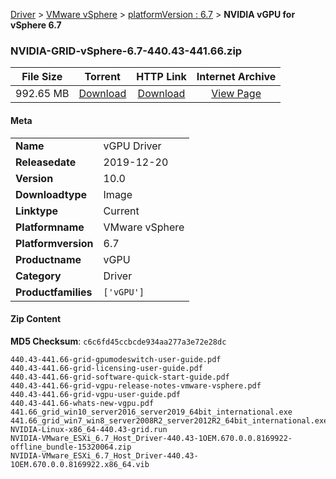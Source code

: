 
[Driver](/README.md)  >  [VMware vSphere](/index/Driver/VMware_vSphere.md)  >  [platformVersion : 6.7](/index/Driver/VMware_vSphere/6.7.md)  >  **NVIDIA vGPU for vSphere 6.7**


### NVIDIA-GRID-vSphere-6.7-440.43-441.66.zip

| **File Size** | **Torrent**  | **HTTP Link** | **Internet Archive** |
|:-------------:|:------------:|:-------------:|:--------------------:|
| 992.65 MB |  [Download](https://archive.org/download/nvgpu_NVIDIA-GRID-vSphere-6.7-440.43-441.66.zip_b39804c2/nvgpu_NVIDIA-GRID-vSphere-6.7-440.43-441.66.zip_b39804c2_archive.torrent)       | [Download](https://archive.org/compress/nvgpu_NVIDIA-GRID-vSphere-6.7-440.43-441.66.zip_b39804c2) | [View Page](https://archive.org/details/nvgpu_NVIDIA-GRID-vSphere-6.7-440.43-441.66.zip_b39804c2)       |

#### Meta

<table>
<tr><td><strong>Name</strong></td><td>vGPU Driver</td></tr>
<tr><td><strong>Releasedate</strong></td><td>2019-12-20</td></tr>
<tr><td><strong>Version</strong></td><td>10.0</td></tr>
<tr><td><strong>Downloadtype</strong></td><td>Image</td></tr>
<tr><td><strong>Linktype</strong></td><td>Current</td></tr>
<tr><td><strong>Platformname</strong></td><td>VMware vSphere</td></tr>
<tr><td><strong>Platformversion</strong></td><td>6.7</td></tr>
<tr><td><strong>Productname</strong></td><td>vGPU</td></tr>
<tr><td><strong>Category</strong></td><td>Driver</td></tr>
<tr><td><strong>Productfamilies</strong></td><td><code>['vGPU']</code></td></tr>
</table>

#### Zip Content

**MD5 Checksum**: `c6c6fd45ccbcde934aa277a3e72e28dc`

```text
440.43-441.66-grid-gpumodeswitch-user-guide.pdf
440.43-441.66-grid-licensing-user-guide.pdf
440.43-441.66-grid-software-quick-start-guide.pdf
440.43-441.66-grid-vgpu-release-notes-vmware-vsphere.pdf
440.43-441.66-grid-vgpu-user-guide.pdf
440.43-441.66-whats-new-vgpu.pdf
441.66_grid_win10_server2016_server2019_64bit_international.exe
441.66_grid_win7_win8_server2008R2_server2012R2_64bit_international.exe
NVIDIA-Linux-x86_64-440.43-grid.run
NVIDIA-VMware_ESXi_6.7_Host_Driver-440.43-1OEM.670.0.0.8169922-offline_bundle-15320064.zip
NVIDIA-VMware_ESXi_6.7_Host_Driver-440.43-1OEM.670.0.0.8169922.x86_64.vib
```